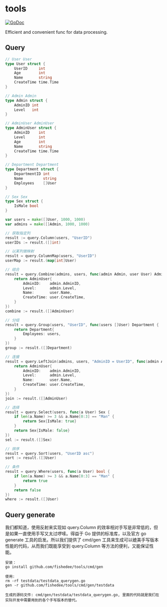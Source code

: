 # tools

[![GoDoc](https://godoc.org/github.com/fishedee/tools?status.svg)](https://godoc.org/github.com/fishedee/tools)

Efficient and convenient func for data processing.

## Query

```go
// User User
type User struct {
    UserID     int
    Age        int
    Name       string
    CreateTime time.Time
}

// Admin Admin
type Admin struct {
    AdminID int
    Level   int
}

// AdminUser AdminUser
type AdminUser struct {
    AdminID    int
    Level      int
    Age        int
    Name       string
    CreateTime time.Time
}

// Department Department
type Department struct {
    DepartmentID int
    Name         string
    Employees    []User
}

// Sex Sex
type Sex struct {
    IsMale bool
}

var users = make([]User, 1000, 1000)
var admins = make([]Admin, 1000, 1000)

// 获取指定列
result := query.Column(users, "UserID")
userIDs := result.([]int)

// 以某列做映射
result = query.ColumnMap(users, "UserID")
userMap := result.(map[int]User)

// 结合
result = query.Combine(admins, users, func(admin Admin, user User) AdminUser {
    return AdminUser{
        AdminID:    admin.AdminID,
        Level:      admin.Level,
        Name:       user.Name,
        CreateTime: user.CreateTime,
    }
})
combine := result.([]AdminUser)

// 分组
result = query.Group(users, "UserID", func(users []User) Department {
    return Department{
        Employees: users,
    }
})
group := result.([]Department)

// 连接
result = query.LeftJoin(admins, users, "AdminID = UserID", func(admin Admin, user User) AdminUser {
    return AdminUser{
        AdminID:    admin.AdminID,
        Level:      admin.Level,
        Name:       user.Name,
        CreateTime: user.CreateTime,
    }
})
join := result.([]AdminUser)

// 选择
result = query.Select(users, func(a User) Sex {
    if len(a.Name) >= 3 && a.Name[0:3] == "Man" {
        return Sex{IsMale: true}
    }
    return Sex{IsMale: false}
})
sel := result.([]Sex)

// 排序
result = query.Sort(users, "UserID asc")
sort := result.([]User)

// 条件
result = query.Where(users, func(a User) bool {
    if len(a.Name) >= 3 && a.Name[0:3] == "Man" {
        return true
    }
    return false
})
where := result.([]User)
```

## Query generate

我们都知道，使用反射来实现如 query.Column 的效率相对手写是非常低的，但是如果一直使用手写又太过啰嗦。得益于 Go 提供的标准库，以及官方 go generate 工具的启发。所以我们提供了 cmd/gen 工具来生成可以媲美手写版本性能的代码，从而我们既能享受到 query.Column 等方法的便利，又能保证性能。

```shell
安装：
go install github.com/fishedee/tools/cmd/gen

使用:
rm -rf testdata/testdata_querygen.go
gen -r github.com/fishedee/tools/cmd/gen/testdata

生成的源码文件: cmd/gen/testdata/testdata_querygen.go, 里面的代码就是我们在实际开发中需要用到的各个手写版本的替代。
```
